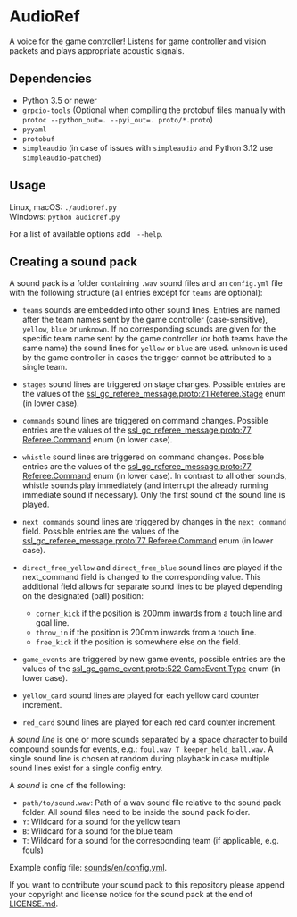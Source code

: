 # AudioRef

A voice for the game controller!
Listens for game controller and vision packets and plays appropriate acoustic signals.

## Dependencies

- Python 3.5 or newer
- `grpcio-tools`
  (Optional when compiling the protobuf files manually with `protoc --python_out=. --pyi_out=. proto/*.proto`)
- `pyyaml`
- `protobuf`
- `simpleaudio` (in case of issues with `simpleaudio` and Python 3.12 use `simpleaudio-patched`)


## Usage

Linux, macOS: `./audioref.py` \
Windows: `python audioref.py`

For a list of available options add ` --help`.


## Creating a sound pack

A sound pack is a folder containing `.wav` sound files and an `config.yml` file with the following structure
(all entries except for `teams` are optional):

- `teams` sounds are embedded into other sound lines.
  Entries are named after the team names sent by the game controller (case-sensitive), `yellow`, `blue` or `unknown`.
  If no corresponding sounds are given for the specific team name sent by the game controller
  (or both teams have the same name) the sound lines for `yellow` or `blue` are used.
  `unknown` is used by the game controller in cases the trigger cannot be attributed to a single team.

- `stages` sound lines are triggered on stage changes.
  Possible entries are the values of the
  [ssl_gc_referee_message.proto:21 Referee.Stage](proto/ssl_gc_referee_message.proto) enum (in lower case).
- `commands` sound lines are triggered on command changes.
  Possible entries are the values of the
  [ssl_gc_referee_message.proto:77 Referee.Command](proto/ssl_gc_referee_message.proto) enum (in lower case).
- `whistle` sound lines are triggered on command changes.
  Possible entries are the values of the
  [ssl_gc_referee_message.proto:77 Referee.Command](proto/ssl_gc_referee_message.proto) enum (in lower case).
  In contrast to all other sounds, whistle sounds play immediately
  (and interrupt the already running immediate sound if necessary).
  Only the first sound of the sound line is played.
- `next_commands` sound lines are triggered by changes in the `next_command` field.
  Possible entries are the values of the
  [ssl_gc_referee_message.proto:77 Referee.Command](proto/ssl_gc_referee_message.proto) enum (in lower case).
- `direct_free_yellow` and `direct_free_blue` sound lines are played
  if the next_command field is changed to the corresponding value.
  This additional field allows for separate sound lines to be played depending on the designated (ball) position:
  - `corner_kick` if the position is 200mm inwards from a touch line and goal line.
  - `throw_in` if the position is 200mm inwards from a touch line.
  - `free_kick` if the position is somewhere else on the field.
- `game_events` are triggered by new game events,
  possible entries are the values of the
  [ssl_gc_game_event.proto:522 GameEvent.Type](proto/ssl_gc_game_event.proto) enum (in lower case).
- `yellow_card` sound lines are played for each yellow card counter increment.
- `red_card` sound lines are played for each red card counter increment.

A *sound line* is one or more sounds separated by a space character to build compound sounds for events,
e.g.: `foul.wav T keeper_held_ball.wav`.
A single sound line is chosen at random during playback in case multiple sound lines exist for a single config entry.

A *sound* is one of the following:
- `path/to/sound.wav`: Path of a wav sound file relative to the sound pack folder.
  All sound files need to be inside the sound pack folder.
- `Y`: Wildcard for a sound for the yellow team
- `B`: Wildcard for a sound for the blue team 
- `T`: Wildcard for a sound for the corresponding team (if applicable, e.g. fouls)

Example config file: [sounds/en/config.yml](sounds/en/config.yml).

If you want to contribute your sound pack to this repository please append your copyright and license notice
for the sound pack at the end of [LICENSE.md](LICENSE.md).
